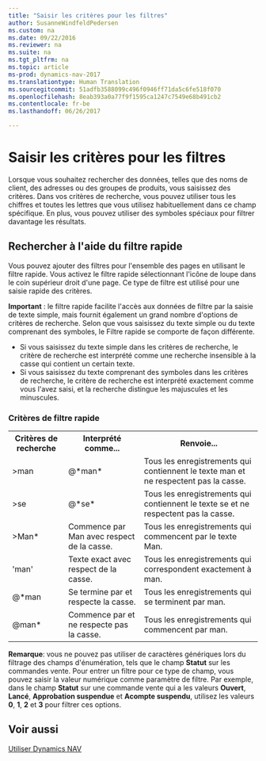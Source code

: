 ```yaml
---
title: "Saisir les critères pour les filtres"
author: SusanneWindfeldPedersen
ms.custom: na
ms.date: 09/22/2016
ms.reviewer: na
ms.suite: na
ms.tgt_pltfrm: na
ms.topic: article
ms-prod: dynamics-nav-2017
ms.translationtype: Human Translation
ms.sourcegitcommit: 51adfb3588099c496f0946ff71da5c6fe518f070
ms.openlocfilehash: 8eab393a0a77f9f1595ca1247c7549e68b491cb2
ms.contentlocale: fr-be
ms.lasthandoff: 06/26/2017

---
```


# <a name="entering-criteria-in-filters"></a>Saisir les critères pour les filtres
Lorsque vous souhaitez rechercher des données, telles que des noms de client, des adresses ou des groupes de produits, vous saisissez des critères. Dans vos critères de recherche, vous pouvez utiliser tous les chiffres et toutes les lettres que vous utilisez habituellement dans ce champ spécifique. En plus, vous pouvez utiliser des symboles spéciaux pour filtrer davantage les résultats.

## <a name="searching-using-the-quick-filter"></a>Rechercher à l'aide du filtre rapide
Vous pouvez ajouter des filtres pour l'ensemble des pages en utilisant le filtre rapide. Vous activez le filtre rapide sélectionnant l'icône de loupe dans le coin supérieur droit d'une page. Ce type de filtre est utilisé pour une saisie rapide des critères.

**Important** : le filtre rapide facilite l'accès aux données de filtre par la saisie de texte simple, mais fournit également un grand nombre d'options de critères de recherche. Selon que vous saisissez du texte simple ou du texte comprenant des symboles, le Filtre rapide se comporte de façon différente.  
- Si vous saisissez du texte simple dans les critères de recherche, le critère de recherche est interprété comme une recherche insensible à la casse qui contient un certain texte.  
- Si vous saisissez du texte comprenant des symboles dans les critères de recherche, le critère de recherche est interprété exactement comme vous l'avez saisi, et la recherche distingue les majuscules et les minuscules.

### <a name="quick-filter-criteria"></a>Critères de filtre rapide
<!-- html syntax because symbols conflict with MarkDown syntax -->
<TABLE>
  <TR>
    <TH>Critères de recherche</TH>
    <TH>Interprété comme...</TH>
    <TH>Renvoie...</TH>
  </TR>
  <TR>
    <TD>>man</TD>
    <TD>@*man*</TD>
    <TD>Tous les enregistrements qui contiennent le texte man et ne respectent pas la casse.</TD>
  </TR>
  <TR>
    <TD>>se</TD>
    <TD>@*se*</TD>
    <TD>Tous les enregistrements qui contiennent le texte se et ne respectent pas la casse.</TD>
  </TR>
  <TR>
    <TD>>Man*</TD>
    <TD>Commence par Man avec respect de la casse.</TD>
    <TD>Tous les enregistrements qui commencent par le texte Man.</TD>
  </TR>
  <TR>
    <TD>'man'</TD>
    <TD>Texte exact avec respect de la casse.</TD>
    <TD>Tous les enregistrements qui correspondent exactement à man.</TD>
  </TR>
  <TR>
    <TD>@*man</TD>
    <TD>Se termine par et respecte la casse.</TD>
    <TD>Tous les enregistrements qui se terminent par man.</TD>
  </TR>
  <TR>
    <TD>@man*</TD>
    <TD>Commence par et ne respecte pas la casse.</TD>
    <TD>Tous les enregistrements qui commencent par man.</TD>
  </TR>
</TABLE>

**Remarque**: vous ne pouvez pas utiliser de caractères génériques lors du filtrage des champs d'énumération, tels que le champ **Statut** sur les commandes vente. Pour entrer un filtre pour ce type de champ, vous pouvez saisir la valeur numérique comme paramètre de filtre. Par exemple, dans le champ **Statut** sur une commande vente qui a les valeurs **Ouvert**, **Lancé**, **Approbation suspendue** et **Acompte suspendu**, utilisez les valeurs **0**, **1**, **2** et **3** pour filtrer ces options.  

## <a name="see-also"></a>Voir aussi
[Utiliser Dynamics NAV](ui-work-product.md)

